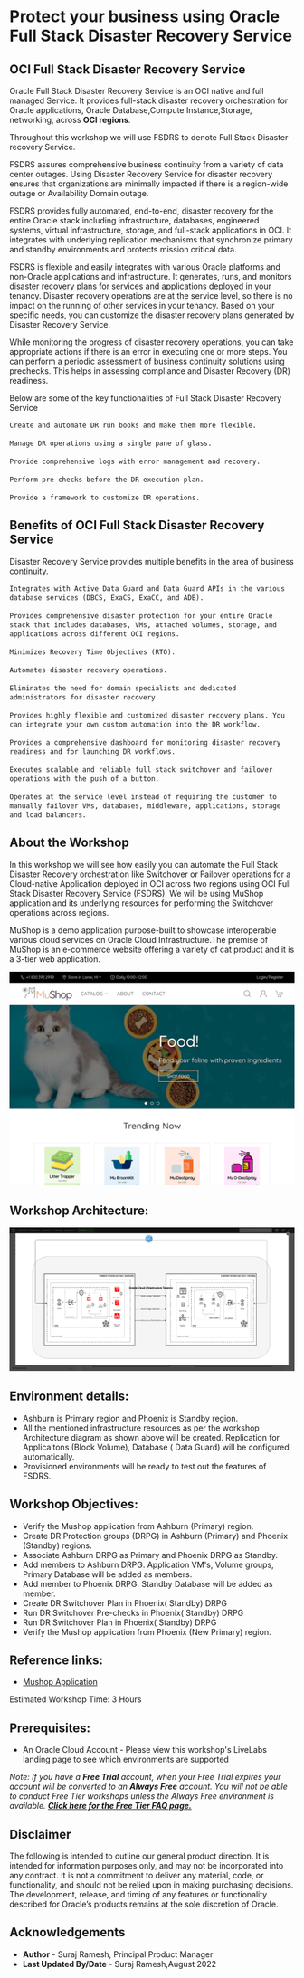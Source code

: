 # Protect your business using Oracle Full Stack Disaster Recovery Service

## **OCI Full Stack Disaster Recovery Service**

Oracle Full Stack Disaster Recovery Service is an OCI native and full managed Service. It provides full-stack disaster recovery orchestration for Oracle applications, Oracle Database,Compute Instance,Storage, networking, across **OCI regions**.

Throughout this workshop we will use FSDRS to denote Full Stack Disaster recovery Service.

FSDRS assures comprehensive business continuity from a variety of data center outages. Using Disaster Recovery Service for disaster recovery ensures that organizations are minimally impacted if there is a region-wide outage or Availability Domain outage.

FSDRS provides fully automated, end-to-end, disaster recovery for the entire Oracle stack including infrastructure, databases, engineered systems, virtual infrastructure, storage, and full-stack applications in OCI. It integrates with underlying replication mechanisms that synchronize primary and standby environments and protects mission critical data.

FSDRS is flexible and easily integrates with various Oracle platforms and non-Oracle applications and infrastructure. It generates, runs, and monitors disaster recovery plans for services and applications deployed in your tenancy. Disaster recovery operations are at the service level, so there is no impact on the running of other services in your tenancy. Based on your specific needs, you can customize the disaster recovery plans generated by Disaster Recovery Service.

While monitoring the progress of disaster recovery operations, you can take appropriate actions if there is an error in executing one or more steps. You can perform a periodic assessment of business continuity solutions using prechecks. This helps in assessing compliance and Disaster Recovery (DR) readiness.

Below are some of the key functionalities of Full Stack Disaster Recovery Service 

    Create and automate DR run books and make them more flexible.

    Manage DR operations using a single pane of glass.

    Provide comprehensive logs with error management and recovery.

    Perform pre-checks before the DR execution plan.

    Provide a framework to customize DR operations.


## Benefits of OCI Full Stack Disaster Recovery Service

Disaster Recovery Service provides multiple benefits in the area of business continuity.

    Integrates with Active Data Guard and Data Guard APIs in the various database services (DBCS, ExaCS, ExaCC, and ADB).

    Provides comprehensive disaster protection for your entire Oracle stack that includes databases, VMs, attached volumes, storage, and applications across different OCI regions.

    Minimizes Recovery Time Objectives (RTO).

    Automates disaster recovery operations.

    Eliminates the need for domain specialists and dedicated administrators for disaster recovery.

    Provides highly flexible and customized disaster recovery plans. You can integrate your own custom automation into the DR workflow.

    Provides a comprehensive dashboard for monitoring disaster recovery readiness and for launching DR workflows.

    Executes scalable and reliable full stack switchover and failover operations with the push of a button.

    Operates at the service level instead of requiring the customer to manually failover VMs, databases, middleware, applications, storage and load balancers.

## About the Workshop

In this workshop we will see how easily you can automate the Full Stack Disaster Recovery orchestration like Switchover or Failover operations for a Cloud-native Application deployed in OCI across two regions using OCI Full Stack Disaster Recovery Service (FSDRS). We will be using MuShop application and its underlying resources for performing the Switchover operations across regions. 

MuShop is a demo application purpose-built to showcase interoperable various cloud services on Oracle Cloud Infrastructure.The premise of MuShop is an e-commerce website offering a variety of cat product and it is a 3-tier web application.

![](./images/mushop.png)


## Workshop Architecture:

![](./images/mushop-fsdrs.png)

## Environment details:

-  Ashburn is Primary region and Phoenix is Standby region.
-  All the mentioned infrastructure resources as per the workshop Architecture diagram as shown above will be created. Replication for Applicaitons (Block Volume), Database ( Data Guard) will be configured automatically. 
-  Provisioned environments will be ready to test out the features of FSDRS.


## Workshop Objectives:

- Verify the Mushop application from Ashburn (Primary) region.
- Create DR Protection groups (DRPG) in Ashburn (Primary) and Phoenix (Standby) regions. 
- Associate Ashburn DRPG as Primary and Phoenix DRPG as Standby.
- Add members to Ashburn DRPG. Application VM's, Volume groups, Primary Database will be added as members.
- Add member to Phoenix DRPG. Standby Database will be added as member.
- Create DR Switchover Plan in Phoenix( Standby) DRPG
- Run DR Switchover Pre-checks in Phoenix( Standby) DRPG
- Run DR Switchover Plan in Phoenix( Standby) DRPG
- Verify the Mushop application from Phoenix (New Primary) region.


## Reference links:

* [Mushop Application](https://github.com/oracle-quickstart/oci-cloudnative/tree/master/deploy/basic)

Estimated Workshop Time: 3 Hours

## Prerequisites:

- An Oracle Cloud Account - Please view this workshop's LiveLabs landing page to see which environments are supported

*Note: If you have a **Free Trial** account, when your Free Trial expires your account will be converted to an **Always Free** account. You will not be able to conduct Free Tier workshops unless the Always Free environment is available. **[Click here for the Free Tier FAQ page.](https://www.oracle.com/cloud/free/faq.html)***

## Disclaimer
The following is intended to outline our general product direction. It is intended for information purposes only, and may not be incorporated into any contract. It is not a commitment to deliver any material, code, or functionality, and should not be relied upon in making purchasing decisions. The development, release, and timing of any features or functionality described for Oracle’s products remains at the sole discretion of Oracle.


## Acknowledgements

- **Author** -  Suraj Ramesh, Principal Product Manager
- **Last Updated By/Date** -  Suraj Ramesh,August 2022


